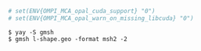 [](https://aur.archlinux.org/cgit/aur.git/tree/PKGBUILD?h=libmesh)
[](https://aur.archlinux.org/cgit/aur.git/tree/PKGBUILD?h=mumps)

```cmake
# set(ENV{OMPI_MCA_opal_cuda_support} "0")
# set(ENV{OMPI_MCA_opal_warn_on_missing_libcuda} "0")
```

[](https://stackoverflow.com/a/33630631/9302545)
[](http://www.idris.fr/eng/simulato/gromacs-eng.html)
[](https://cgold.readthedocs.io/en/latest/tutorials/variables/environment.html)

```console
$ yay -S gmsh
$ gmsh l-shape.geo -format msh2 -2
```
